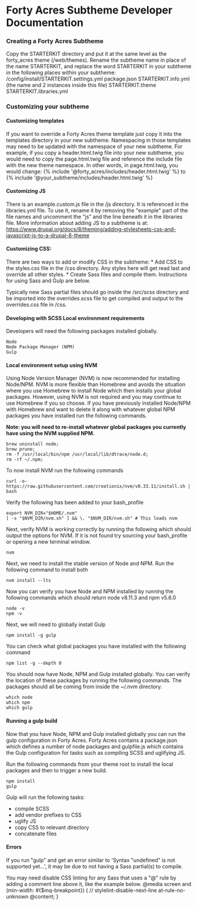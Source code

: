 # Forty Acres Subtheme Developer Documentation

### Creating a Forty Acres Subtheme
Copy the STARTERKIT directory and put it at the same level as the forty_acres theme (/web/themes).  Rename the subtheme name in place of the name STARTERKIT, and replace the word STARTERKIT in your subtheme in the following places within your subtheme:
/config/install/STARTERKIT.settings.yml
package.json
STARTERKIT.info.yml (the name and 2 instances inside this file)
STARTERKIT.theme
STARTERKIT.libraries.yml

### Customizing your subtheme

#### Customizing templates
If you want to override a Forty Acres theme template just copy it into the templates directory in your new subtheme. Namespacing in those templates may need to be updated with the namespace of your new subtheme. For example, if you copy a header.html.twig file into your new subtheme, you would need to copy the page.html.twig file and reference the include file with the new theme namespace.
In other words, in page.html.twig, you would change:
{% include '@forty_acres/includes/header.html.twig' %} to {% include '@your_subtheme/includes/header.html.twig' %}

#### Customizing JS
There is an example.custom.js file in the /js directory. It is referenced in the libraries.yml file. To use it, rename it by removing the "example" part of the file names and uncomment the "js" and the line beneath it in the libraries file.
More information about adding JS to a subtheme is at:
https://www.drupal.org/docs/8/theming/adding-stylesheets-css-and-javascript-js-to-a-drupal-8-theme

#### Customizing CSS:
There are two ways to add or modify CSS in the subtheme:
    * Add CSS to the styles.css file in the /css directory. Any styles here will get read last and override all other styles.
    * Create Sass files and compile them. Instructions for using Sass and Gulp are below.

Typically new Sass partial files should go inside the /src/scss directory and be imported into the overrides.scss file to get compiled and output to the overrides.css file in /css.

#### Developing with SCSS Local environment requirements
Developers will need the following packages installed globally.

    Node
    Node Package Manager (NPM)
    Gulp

#### Local environment setup using NVM
Using Node Version Manager (NVM) is now recommended for installing Node/NPM. NVM is more flexible than Homebrew and avoids the situation where you use Homebrew to install Node which then installs your global packages. However, using NVM is not required and you may continue to use Homebrew if you so choose. If you have previously installed Node/NPM with Homebrew and want to delete it along with whatever global NPM packages you have installed run the following commands.

**Note: you will need to re-install whatever global packages you currently have using the NVM supplied NPM.**

    brew uninstall node;
    brew prune;
    rm -f /usr/local/bin/npm /usr/local/lib/dtrace/node.d;
    rm -rf ~/.npm;

To now install NVM run the following commands

    curl -o- https://raw.githubusercontent.com/creationix/nvm/v0.33.11/install.sh | bash

Verify the following has been added to your bash_profile

    export NVM_DIR="$HOME/.nvm"
    [ -s "$NVM_DIR/nvm.sh" ] && \. "$NVM_DIR/nvm.sh" # This loads nvm

Next, verify NVM is working correctly by running the following which should output the options for NVM. If it is not found try sourcing your bash_profile or opening a new terminal window.

    nvm

Next, we need to install the stable version of Node and NPM. Run the following command to install both

    nvm install --lts

Now you can verify you have Node and NPM installed by running the following commands which should return node v8.11.3 and npm v5.6.0

    node -v
    npm -v

Next, we will need to globally install Gulp

    npm install -g gulp

You can check what global packages you have installed with the following command

    npm list -g --depth 0

You should now have Node, NPM and Gulp installed globally. You can verify the location of these packages by running the following commands. The packages should all be coming from inside the ~/.nvm directory.

    which node
    which npm
    which gulp

#### Running a gulp build
Now that you have Node, NPM and Gulp installed globally you can run the gulp configuration in Forty Acres. Forty Acres contains a package.json which defines a number of node packages and gulpfile.js which contains the Gulp configuration for tasks such as compiling SCSS and uglifying JS.

Run the following commands from your theme root to install the local packages and then to trigger a new build.

    npm install
    gulp

Gulp will run the following tasks:

+ compile SCSS
+ add vendor prefixes to CSS
+ uglify JS
+ copy CSS to relevant directory
+ concatenate files

#### Errors
If you run "gulp" and get an error similar to 'Syntax "undefined" is not supported yet...', it may be due to not having a Sass partial(s) to compile.

You may need disable CSS linting for any Sass that uses a "@" rule by adding a comment line above it, like the example below.
  @media screen and (min-width: #{$mq-breakpoint}) {
    // stylelint-disable-next-line at-rule-no-unknown
    @content;
  }
